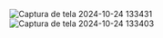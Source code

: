 ![Captura de tela 2024-10-24 133431](https://github.com/user-attachments/assets/c1e1a37f-2491-417a-9048-e7f8af776cf2)
![Captura de tela 2024-10-24 133403](https://github.com/user-attachments/assets/dcd10460-bb57-404a-b931-8161826dd868)


